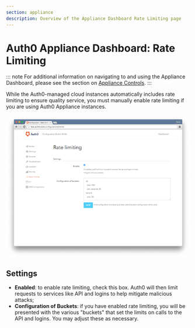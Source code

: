 ```yaml
---
section: appliance
description: Overview of the Appliance Dashboard Rate Limiting page
---
```


# Auth0 Appliance Dashboard: Rate Limiting

::: note
  For additional information on navigating to and using the Appliance Dashboard, please see the section on [Appliance Controls](/appliance/dashboard#appliance-controls).
:::

While the Auth0-managed cloud instances automatically includes rate limiting to ensure quality service, you must manually enable rate limiting if you are using Auth0 Appliance instances.

![](/media/articles/appliance/dashboard/rate-limiting.png)

## Settings

* **Enabled**: to enable rate limiting, check this box. Auth0 will then limit requests to services like API and logins to help mitigate malicious attacks;
* **Configuration of Buckets**: if you have enabled rate limiting, you will be presented with the various "buckets" that set the limits on calls to the API and logins. You may adjust these as necessary.
